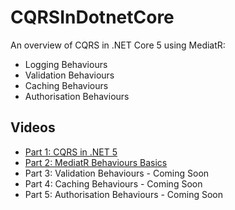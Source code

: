 # CQRSInDotnetCore
An overview of CQRS in .NET Core 5 using MediatR:
- Logging Behaviours
- Validation Behaviours
- Caching Behaviours
- Authorisation Behaviours

## Videos
- [Part 1: CQRS in .NET 5](https://youtu.be/mdzEKGlH0_Q)
- [Part 2: MediatR Behaviours Basics](https://youtu.be/ET00fzkPLVU)
- Part 3: Validation Behaviours - Coming Soon
- Part 4: Caching Behaviours - Coming Soon
- Part 5: Authorisation Behaviours - Coming Soon
